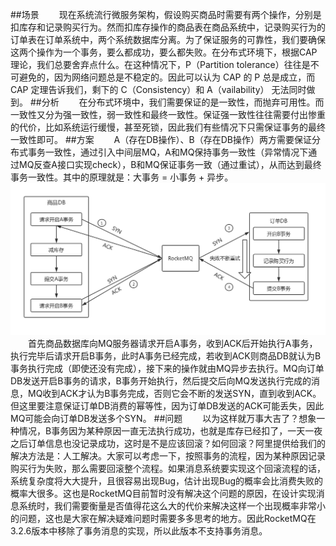 ##场景
&emsp;&emsp;现在系统流行微服务架构，假设购买商品时需要有两个操作，分别是扣库存和记录购买行为。然而扣库存操作的商品表在商品系统中，记录购买行为的订单表在订单系统中，两个系统数据库分离。为了保证服务的可靠性，我们要确保这两个操作为一个事务，要么都成功，要么都失败。在分布式环境下，根据CAP理论，我们总要舍弃点什么。在这种情况下，P（Partition tolerance）往往是不可避免的，因为网络问题总是不稳定的。因此可以认为 CAP 的 P 总是成立，而CAP 定理告诉我们，剩下的 C（Consistency）和 A（vailability） 无法同时做到。
##分析
&emsp;&emsp;在分布式环境中，我们需要保证的是一致性，而抛弃可用性。而一致性又分为强一致性，弱一致性和最终一致性。保证强一致性往往需要付出惨重的代价，比如系统运行缓慢，甚至死锁，因此我们有些情况下只需保证事务的最终一致性即可。
##方案
&emsp;&emsp;A（存在DB操作）、B（存在DB操作）两方需要保证分布式事务一致性，通过引入中间层MQ，A和MQ保持事务一致性（异常情况下通过MQ反查A接口实现check），B和MQ保证事务一致（通过重试），从而达到最终事务一致性。其中的原理就是：大事务 = 小事务 + 异步。
![](/assets/shiwu.png)
&emsp;&emsp;首先商品数据库向MQ服务器请求开启A事务，收到ACK后开始执行A事务，执行完毕后请求开启B事务，此时A事务已经完成，若收到ACK则商品DB就认为B事务执行完成（即使还没有完成），接下来的操作就由MQ异步去执行。MQ向订单DB发送开启B事务的请求，B事务开始执行，然后提交后向MQ发送执行完成的消息，MQ收到ACK才认为B事务完成，否则它会不断的发送SYN，直到收到ACK。但这里要注意保证订单DB消费的幂等性，因为订单DB发送的ACK可能丢失，因此MQ可能会向订单DB发送多个SYN。
##问题
&emsp;&emsp;以为这样就万事大吉了？想象一种情况，B事务因为某种原因一直无法执行成功，也就是库存已经扣了，一天一夜之后订单信息也没记录成功，这时是不是应该回滚？如何回滚？阿里提供给我们的解决方法是：人工解决。大家可以考虑一下，按照事务的流程，因为某种原因记录购买行为失败，那么需要回滚整个流程。如果消息系统要实现这个回滚流程的话，系统复杂度将大大提升，且很容易出现Bug，估计出现Bug的概率会比消费失败的概率大很多。这也是RocketMQ目前暂时没有解决这个问题的原因，在设计实现消息系统时，我们需要衡量是否值得花这么大的代价来解决这样一个出现概率非常小的问题，这也是大家在解决疑难问题时需要多多思考的地方。因此RocketMQ在3.2.6版本中移除了事务消息的实现，所以此版本不支持事务消息。